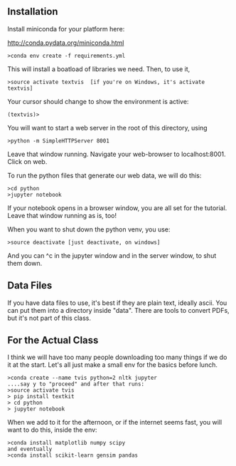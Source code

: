 
## Installation

Install miniconda for your platform here:

http://conda.pydata.org/miniconda.html

````
>conda env create -f requirements.yml
````

This will install a boatload of libraries we need. Then, to use it, 

````
>source activate textvis  [if you're on Windows, it's activate textvis]
````

Your cursor should change to show the environment is active:

````
(textvis)>
````

You will want to start a web server in the root of this directory, using

````
>python -m SimpleHTTPServer 8001
````

Leave that window running.  Navigate your web-browser to localhost:8001. Click on web.

To run the python files that generate our web data, we will do this:

````
>cd python
>jupyter notebook
````

If your notebook opens in a browser window, you are all set for the tutorial.  Leave that window running as is, too!

When you want to shut down the python venv, you use:

````
>source deactivate [just deactivate, on windows]
````

And you can ^c in the jupyter window and in the server window, to shut them down.

## Data Files

If you have data files to use, it's best if they are plain text, ideally ascii. You can put them into a directory inside "data".  There are tools to convert PDFs, but it's not part of this class.

## For the Actual Class

I think we will have too many people downloading too many things if we do it at the start.  Let's all just make a small env for the basics before lunch.

````
>conda create --name tvis python=2 nltk jupyter
....say y to "proceed" and after that runs:
>source activate tvis
> pip install textkit
> cd python
> jupyter notebook
````

When we add to it for the afternoon, or if the internet seems fast, you will want to do this, inside the env:

````
>conda install matplotlib numpy scipy
and eventually
>conda install scikit-learn gensim pandas
````





